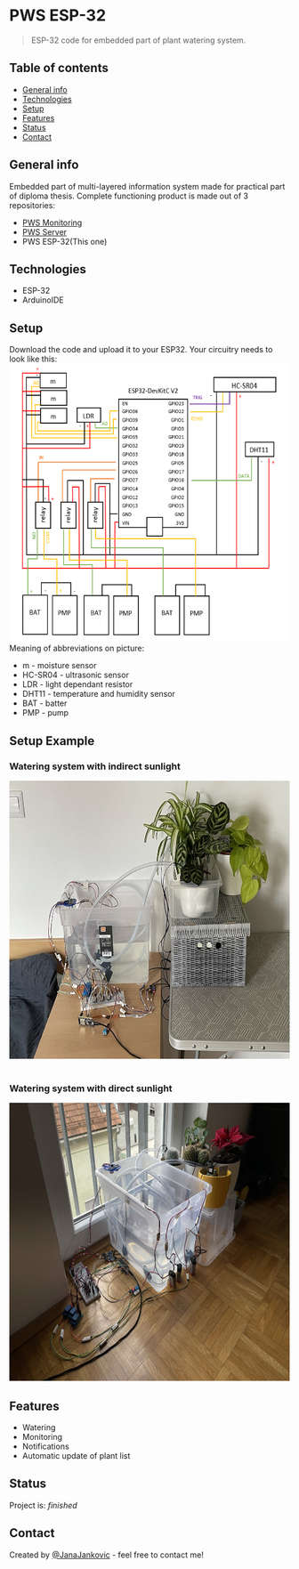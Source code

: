 # PWS ESP-32
> ESP-32 code for embedded part of plant watering system.

## Table of contents
* [General info](#general-info)
* [Technologies](#technologies)
* [Setup](#setup)
* [Features](#features)
* [Status](#status)
* [Contact](#contact)

## General info
Embedded part of multi-layered information system made for practical part of diploma thesis. Complete functioning product is made out of 3 repositories:
* [PWS Monitoring](https://github.com/JanaJankovic/pws-monitoring)
* [PWS Server](https://github.com/JanaJankovic/pws-server)
* PWS ESP-32(This one)


## Technologies
* ESP-32
* ArduinoIDE

## Setup
Download the code and upload it to your ESP32.
Your circuitry needs to look like this:
<img src="1.png" height="500px" alt="Circuitry"/> <br>
Meaning of abbreviations on picture:
* m - moisture sensor
* HC-SR04 - ultrasonic sensor
* LDR - light dependant resistor
* DHT11 - temperature and humidity sensor
* BAT - batter
* PMP - pump

## Setup Example
### Watering system with indirect sunlight <br>
<img src="1.JPEG" height="500px" alt="Example setup 1"/> <br><br>
### Watering system with direct sunlight <br>
<img src="2.JPEG" height="500px" alt="Example setup 2"/> <br>

## Features

* Watering
* Monitoring
* Notifications
* Automatic update of plant list

## Status
Project is: _finished_

## Contact
Created by [@JanaJankovic](https://github.com/JanaJankovic) - feel free to contact me!
